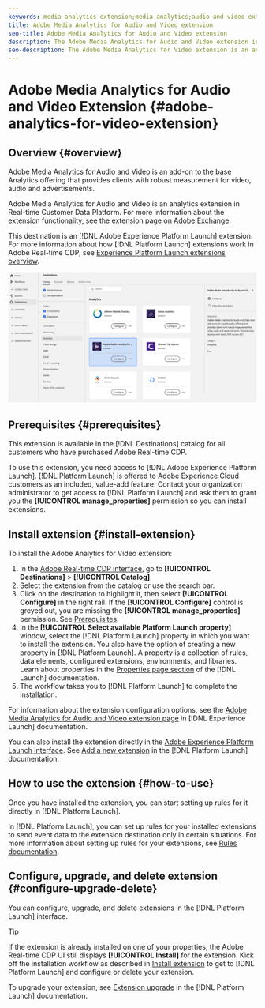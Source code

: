 ```yaml
---
keywords: media analytics extension;media analytics;audio and video extension
title: Adobe Media Analytics for Audio and Video extension
seo-title: Adobe Media Analytics for Audio and Video extension
description: The Adobe Media Analytics for Audio and Video extension is an analytics destination in Real-time Customer Data Platform. For more information about the extension functionality, see the extension page on Adobe Exchange.
seo-description: The Adobe Media Analytics for Video extension is an analytics destination in Real-time Customer Data Platform. For more information about the extension functionality, see the extension page on Adobe Exchange.
---
```


# Adobe Media Analytics for Audio and Video Extension {#adobe-analytics-for-video-extension}

## Overview {#overview}

Adobe Media Analytics for Audio and Video is an add-on to the base Analytics offering that provides clients with robust measurement for video, audio and advertisements. 

Adobe Media Analytics for Audio and Video is an analytics extension in Real-time Customer Data Platform. For more information about the extension functionality, see the extension page on [Adobe Exchange](https://exchange.adobe.com/experiencecloud.details.100157.html).

This destination is an [!DNL Adobe Experience Platform Launch] extension. For more information about how [!DNL Platform Launch] extensions work in Adobe Real-time CDP, see [Experience Platform Launch extensions overview](/help/rtcdp/destinations/experience-platform-launch-extensions.md).

![Adobe Media Analytics for Audio and Video extension](/help/rtcdp/destinations/assets/adobe-video-analytics-extension.png)

## Prerequisites {#prerequisites}

This extension is available in the [!DNL Destinations] catalog for all customers who have purchased Adobe Real-time CDP.

To use this extension, you need access to [!DNL Adobe Experience Platform Launch]. [!DNL Platform Launch] is offered to Adobe Experience Cloud customers as an included, value-add feature. Contact your organization administrator to get access to [!DNL Platform Launch] and ask them to grant you the **[!UICONTROL manage_properties]** permission so you can install extensions.

## Install extension {#install-extension}

To install the Adobe Analytics for Video extension:

1. In the [Adobe Real-time CDP interface](http://platform.adobe.com/), go to **[!UICONTROL Destinations]** > **[!UICONTROL Catalog]**.
2. Select the extension from the catalog or use the search bar.
3. Click on the destination to highlight it, then select **[!UICONTROL Configure]** in the right rail. If the **[!UICONTROL Configure]** control is greyed out, you are missing the **[!UICONTROL manage_properties]** permission. See [Prerequisites](#prerequisites).
4. In the **[!UICONTROL Select available Platform Launch property]** window, select the [!DNL Platform Launch] property in which you want to install the extension. You also have the option of creating a new property in [!DNL Platform Launch]. A property is a collection of rules, data elements, configured extensions, environments, and libraries. Learn about properties in the [Properties page section](https://docs.adobe.com/content/help/en/launch/using/reference/admin/companies-and-properties.html#properties-page) of the [!DNL Launch] documentation.
5. The workflow takes you to [!DNL Platform Launch] to complete the installation. 

For information about the extension configuration options, see the [Adobe Media Analytics for Audio and Video extension page](https://docs.adobe.com/content/help/en/launch/using/extensions-ref/adobe-extension/media-analytics-extension/overview.html) in [!DNL Experience Launch] documentation.

You can also install the extension directly in the [Adobe Experience Platform Launch interface](https://launch.adobe.com/). See [Add a new extension](https://docs.adobe.com/content/help/en/launch/using/reference/manage-resources/extensions/overview.html#add-a-new-extension) in the [!DNL Platform Launch] documentation.


## How to use the extension {#how-to-use}

Once you have installed the extension, you can start setting up rules for it directly in [!DNL Platform Launch].

In [!DNL Platform Launch], you can set up rules for your installed extensions to send event data to the extension destination only in certain situations. For more information about setting up rules for your extensions, see [Rules documentation](https://docs.adobe.com/help/en/launch/using/reference/manage-resources/rules.html).

## Configure, upgrade, and delete extension {#configure-upgrade-delete}

You can configure, upgrade, and delete extensions in the [!DNL Platform Launch] interface.

>[!TIP]
>
>If the extension is already installed on one of your properties, the Adobe Real-time CDP UI still displays **[!UICONTROL Install]** for the extension. Kick off the installation workflow as described in [Install extension](#install-extension) to get to [!DNL Platform Launch] and configure or delete your extension.

To upgrade your extension, see [Extension upgrade](https://docs.adobe.com/content/help/en/launch/using/reference/manage-resources/extensions/extension-upgrade.html) in the [!DNL Platform Launch] documentation.



